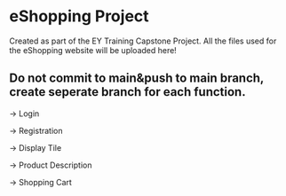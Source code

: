 # eShopping Project

Created as part of the EY Training Capstone Project. All the files used for the eShopping website will be uploaded here!

## Do not commit to main&push to main branch, create seperate branch for each function.

-> Login 

-> Registration

-> Display Tile

-> Product Description

-> Shopping Cart
